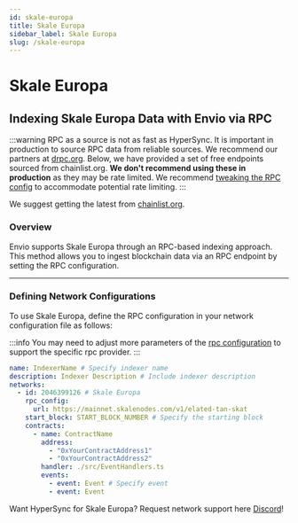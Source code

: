 ```yaml
---
id: skale-europa
title: Skale Europa
sidebar_label: Skale Europa
slug: /skale-europa
---
```


# Skale Europa

## Indexing Skale Europa Data with Envio via RPC

:::warning
RPC as a source is not as fast as HyperSync. It is important in production to source RPC data from reliable sources. We recommend our partners at [drpc.org](https://drpc.org). Below, we have provided a set of free endpoints sourced from chainlist.org. **We don't recommend using these in production** as they may be rate limited. We recommend [tweaking the RPC config](./rpc-sync) to accommodate potential rate limiting.
:::

We suggest getting the latest from [chainlist.org](https://chainlist.org).

### Overview

Envio supports Skale Europa through an RPC-based indexing approach. This method allows you to ingest blockchain data via an RPC endpoint by setting the RPC configuration.

---

### Defining Network Configurations

To use Skale Europa, define the RPC configuration in your network configuration file as follows:

:::info
You may need to adjust more parameters of the [rpc configuration](./rpc-sync) to support the specific rpc provider. 
:::

```yaml
name: IndexerName # Specify indexer name
description: Indexer Description # Include indexer description
networks:
  - id: 2046399126 # Skale Europa
    rpc_config:
      url: https://mainnet.skalenodes.com/v1/elated-tan-skat 
    start_block: START_BLOCK_NUMBER # Specify the starting block
    contracts:
      - name: ContractName
        address:
          - "0xYourContractAddress1"
          - "0xYourContractAddress2"
        handler: ./src/EventHandlers.ts
        events:
          - event: Event # Specify event
          - event: Event
```

Want HyperSync for Skale Europa? Request network support here [Discord](https://discord.gg/fztEvj79m3)!
